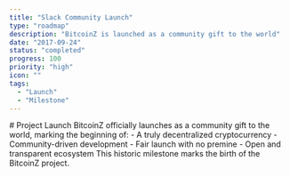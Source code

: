 ```yaml
---
title: "Slack Community Launch"
type: "roadmap"
description: "BitcoinZ is launched as a community gift to the world"
date: "2017-09-24"
status: "completed"
progress: 100
priority: "high"
icon: ""
tags:
  - "Launch"
  - "Milestone"
---
```


<p># Project Launch BitcoinZ officially launches as a community gift to the world, marking the beginning of: - A truly decentralized cryptocurrency - Community-driven development - Fair launch with no premine - Open and transparent ecosystem This historic milestone marks the birth of the BitcoinZ project.</p>